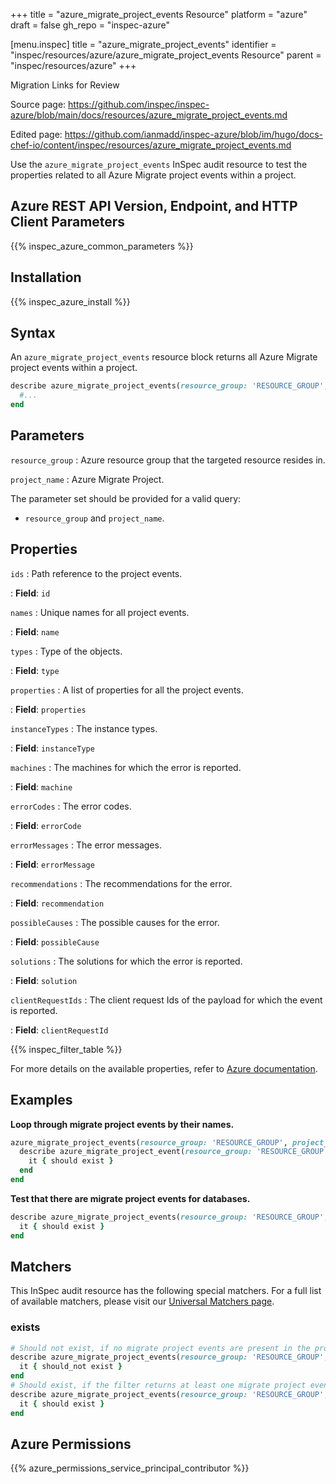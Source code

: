+++
title = "azure_migrate_project_events Resource"
platform = "azure"
draft = false
gh_repo = "inspec-azure"

[menu.inspec]
title = "azure_migrate_project_events"
identifier = "inspec/resources/azure/azure_migrate_project_events Resource"
parent = "inspec/resources/azure"
+++

<div class="admonition-note">
<p class="admonition-note-title">Migration Links for Review</p>
<div class="admonition-note-text">
<p>Source page: <a href="https://github.com/inspec/inspec-azure/blob/main/docs/resources/azure_migrate_project_events.md">https://github.com/inspec/inspec-azure/blob/main/docs/resources/azure_migrate_project_events.md</a></p>
<p>Edited page: <a href="https://github.com/ianmadd/inspec-azure/blob/im/hugo/docs-chef-io/content/inspec/resources/azure_migrate_project_events.md">https://github.com/ianmadd/inspec-azure/blob/im/hugo/docs-chef-io/content/inspec/resources/azure_migrate_project_events.md</a></p>
</div>
</div>


Use the `azure_migrate_project_events` InSpec audit resource to test the properties related to all Azure Migrate project events within a project.

## Azure REST API Version, Endpoint, and HTTP Client Parameters

{{% inspec_azure_common_parameters %}}

## Installation

{{% inspec_azure_install %}}

## Syntax

An `azure_migrate_project_events` resource block returns all Azure Migrate project events within a project.

```ruby
describe azure_migrate_project_events(resource_group: 'RESOURCE_GROUP', project_name: 'PROJECT_NAME') do
  #...
end
```

## Parameters

`resource_group`
: Azure resource group that the targeted resource resides in.

`project_name`
: Azure Migrate Project.

The parameter set should be provided for a valid query:

- `resource_group` and `project_name`.

## Properties

`ids`
: Path reference to the project events.

: **Field**: `id`

`names`
: Unique names for all project events.

: **Field**: `name`

`types`
: Type of the objects.

: **Field**: `type`

`properties`
: A list of properties for all the project events.

: **Field**: `properties`

`instanceTypes`
: The instance types.

: **Field**: `instanceType`

`machines`
: The machines for which the error is reported.

: **Field**: `machine`

`errorCodes`
: The error codes.

: **Field**: `errorCode`

`errorMessages`
: The error messages.

: **Field**: `errorMessage`

`recommendations`
: The recommendations for the error.

: **Field**: `recommendation`

`possibleCauses`
: The possible causes for the error.

: **Field**: `possibleCause`

`solutions`
: The solutions for which the error is reported.

: **Field**: `solution`

`clientRequestIds`
: The client request Ids of the payload for which the event is reported.

: **Field**: `clientRequestId`

{{% inspec_filter_table %}}

For more details on the available properties, refer to [Azure documentation](https://docs.microsoft.com/en-us/rest/api/migrate/projects/events/enumerate-events).

## Examples

**Loop through migrate project events by their names.**

```ruby
azure_migrate_project_events(resource_group: 'RESOURCE_GROUP', project_name: 'PROJECT_NAME').names.each do |name|
  describe azure_migrate_project_event(resource_group: 'RESOURCE_GROUP', project_name: 'PROJECT_NAME', name: `PROJECT_EVENT_NAME`) do
    it { should exist }
  end
end
```

**Test that there are migrate project events for databases.**

```ruby
describe azure_migrate_project_events(resource_group: 'RESOURCE_GROUP', project_name: 'PROJECT_NAME').where(instanceType: 'Databases') do
  it { should exist }
end
```

## Matchers

This InSpec audit resource has the following special matchers. For a full list of available matchers, please visit our [Universal Matchers page](https://www.inspec.io/docs/reference/matchers/).

### exists

```ruby
# Should not exist, if no migrate project events are present in the project and in the resource group
describe azure_migrate_project_events(resource_group: 'RESOURCE_GROUP', project_name: 'PROJECT_NAME') do
  it { should_not exist }
end
# Should exist, if the filter returns at least one migrate project events in the project and in the resource group
describe azure_migrate_project_events(resource_group: 'RESOURCE_GROUP', project_name: 'PROJECT_NAME') do
  it { should exist }
end
```

## Azure Permissions

{{% azure_permissions_service_principal_contributor %}}
